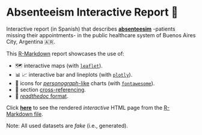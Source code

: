 # Absenteeism Interactive Report 🏥

Interactive report (in Spanish) that describes [**absenteesim**](https://en.wikipedia.org/wiki/Absenteeism) -patients missing their appointments- in the public healthcare system of Buenos Aires City, Argentina :argentina:.

This [R-Markdown](https://rmarkdown.rstudio.com/) report showcases the use of:
- 🗺️ interactive maps (with [`leaflet`](https://rstudio.github.io/leaflet/)).
- 📊 📈 interactive bar and lineplots (with [`plotly`](https://plotly.com/r/)).
- 👤 icons for [*personograph*-like](https://github.com/joelkuiper/personograph) charts (with [`fontawesome`](https://github.com/rstudio/fontawesome)).
- 🔀 section [cross-referencing](https://bookdown.org/yihui/bookdown/cross-references.html).
- 📄 [*readthedoc* format](https://github.com/juba/rmdformats).

Click [**here**](https://2exp3.github.io/absenteeism/) to see the rendered *interactive* HTML page from the [R-Markdown file](https://github.com/2exp3/absenteeism/blob/main/absenteeism.Rmd).

Note: All used datasets are *fake* (i.e., generated).
